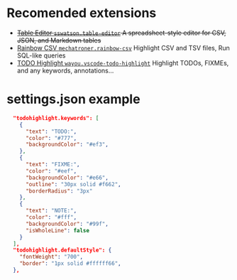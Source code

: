 # Recomended extensions
- ~~[Table Editor `sswatson.table-editor`](https://marketplace.visualstudio.com/items?itemName=sswatson.table-editor) A spreadsheet-style editor for CSV, JSON, and Markdown tables~~
- [Rainbow CSV `mechatroner.rainbow-csv`](https://marketplace.visualstudio.com/items?itemName=mechatroner.rainbow-csv) Highlight CSV and TSV files, Run SQL-like queries
- [TODO Highlight `wayou.vscode-todo-highlight`](https://marketplace.visualstudio.com/items?itemName=wayou.vscode-todo-highlight) Highlight TODOs, FIXMEs, and any keywords, annotations...

# settings.json example

```json
  "todohighlight.keywords": [
    {
      "text": "TODO:",
      "color": "#777",
      "backgroundColor": "#ef3",
    },
    {
      "text": "FIXME:",
      "color": "#eef",
      "backgroundColor": "#e66",
      "outline": "30px solid #f662",
      "borderRadius": "3px"
    },
    {
      "text": "NOTE:",
      "color": "#fff",
      "backgroundColor": "#99f",
      "isWholeLine": false
    }
  ],
  "todohighlight.defaultStyle": {
    "fontWeight": "700",
    "border": "1px solid #ffffff66",
  },

```